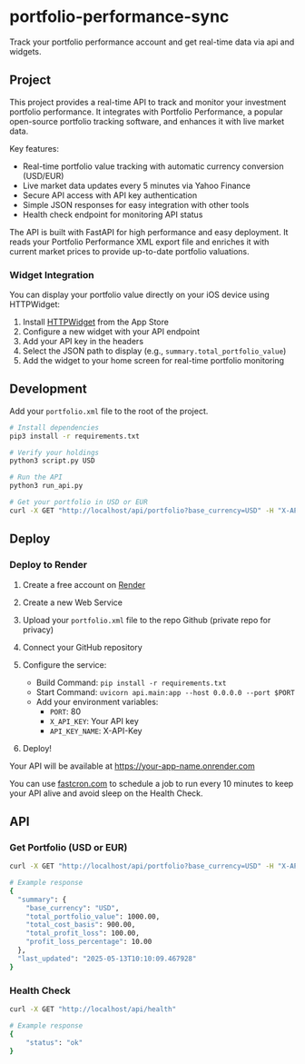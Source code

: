 # portfolio-performance-sync

Track your portfolio performance account and get real-time data via api and widgets.

## Project

This project provides a real-time API to track and monitor your investment portfolio performance. It integrates with Portfolio Performance, a popular open-source portfolio tracking software, and enhances it with live market data.

Key features:

- Real-time portfolio value tracking with automatic currency conversion (USD/EUR)
- Live market data updates every 5 minutes via Yahoo Finance
- Secure API access with API key authentication
- Simple JSON responses for easy integration with other tools
- Health check endpoint for monitoring API status

The API is built with FastAPI for high performance and easy deployment. It reads your Portfolio Performance XML export file and enriches it with current market prices to provide up-to-date portfolio valuations.

### Widget Integration

You can display your portfolio value directly on your iOS device using HTTPWidget:

1. Install [HTTPWidget](https://apps.apple.com/th/app/httpwidget/id6447097633) from the App Store
2. Configure a new widget with your API endpoint
3. Add your API key in the headers
4. Select the JSON path to display (e.g., `summary.total_portfolio_value`)
5. Add the widget to your home screen for real-time portfolio monitoring

## Development

Add your `portfolio.xml` file to the root of the project.

```bash
# Install dependencies
pip3 install -r requirements.txt

# Verify your holdings
python3 script.py USD

# Run the API
python3 run_api.py

# Get your portfolio in USD or EUR
curl -X GET "http://localhost/api/portfolio?base_currency=USD" -H "X-API-Key: key"
```

## Deploy

### Deploy to Render

1. Create a free account on [Render](https://render.com)
2. Create a new Web Service
3. Upload your `portfolio.xml` file to the repo Github (private repo for privacy)
4. Connect your GitHub repository
5. Configure the service:

   - Build Command: `pip install -r requirements.txt`
   - Start Command: `uvicorn api.main:app --host 0.0.0.0 --port $PORT`
   - Add your environment variables:
     - `PORT`: 80
     - `X_API_KEY`: Your API key
     - `API_KEY_NAME`: X-API-Key

6. Deploy!

Your API will be available at https://your-app-name.onrender.com

You can use [fastcron.com](https://fastcron.com) to schedule a job to run every 10 minutes to keep your API alive and avoid sleep on the Health Check.

## API

### Get Portfolio (USD or EUR)

```bash
curl -X GET "http://localhost/api/portfolio?base_currency=USD" -H "X-API-Key: key"

# Example response
{
  "summary": {
    "base_currency": "USD",
    "total_portfolio_value": 1000.00,
    "total_cost_basis": 900.00,
    "total_profit_loss": 100.00,
    "profit_loss_percentage": 10.00
  },
  "last_updated": "2025-05-13T10:10:09.467928"
}
```

### Health Check

```bash
curl -X GET "http://localhost/api/health"

# Example response
{
	"status": "ok"
}
```
